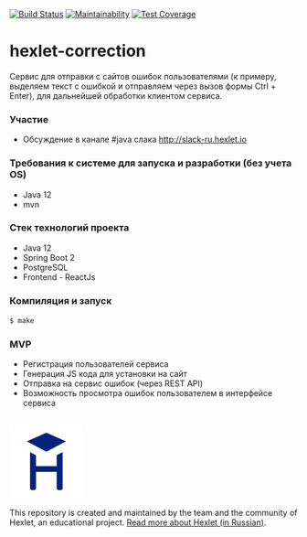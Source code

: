 [![Build Status](https://travis-ci.com/Hexlet/hexlet-correction.svg?branch=master)](https://travis-ci.com/Hexlet/hexlet-correction)
[![Maintainability](https://api.codeclimate.com/v1/badges/377ea817e9c8b7d9d6cf/maintainability)](https://codeclimate.com/github/Hexlet/hexlet-correction/maintainability)
[![Test Coverage](https://api.codeclimate.com/v1/badges/377ea817e9c8b7d9d6cf/test_coverage)](https://codeclimate.com/github/Hexlet/hexlet-correction/test_coverage)

# hexlet-correction

Сервис для отправки с сайтов ошибок пользователями (к примеру, выделяем текст с ошибкой и отправляем через вызов формы Ctrl + Enter), для дальнейшей обработки клиентом сервиса.

### Участие

* Обсуждение в канале #java слака http://slack-ru.hexlet.io

### Требования к системе для запуска и разработки (без учета OS)

* Java 12
* mvn

### Стек технологий проекта

* Java 12
* Spring Boot 2
* PostgreSQL
* Frontend - ReactJs

### Компиляция и запуск

```bash
$ make
```

### MVP

* Регистрация пользователей сервиса
* Генерация JS кода для установки на сайт
* Отправка на сервис ошибок (через REST API)
* Возможность просмотра ошибок пользователем в интерфейсе сервиса

##
[![Hexlet Ltd. logo](https://raw.githubusercontent.com/Hexlet/hexletguides.github.io/master/images/hexlet_logo128.png)](https://ru.hexlet.io/pages/about?utm_source=github&utm_medium=link&utm_campaign=exercises-java)

This repository is created and maintained by the team and the community of Hexlet, an educational project. [Read more about Hexlet (in Russian)](https://ru.hexlet.io/pages/about?utm_source=github&utm_medium=link&utm_campaign=exercises-java).
##